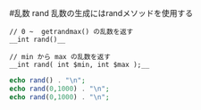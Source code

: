 #乱数 rand
乱数の生成にはrandメソッドを使用する

~~~
// 0 ~  getrandmax() の乱数を返す
__int rand()__  

// min から max の乱数を返す
__int rand( int $min, int $max );__  
~~~

```php
echo rand() . "\n";
echo rand(0,1000) . "\n";
echo rand(0,1000) . "\n";
```